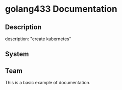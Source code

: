 # golang433 Documentation
## Description

description: "create kubernetes"

## System



## Team



This is a basic example of documentation.
